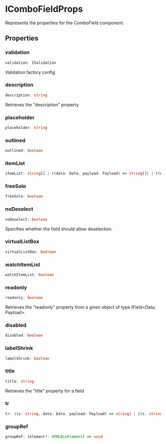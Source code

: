 # IComboFieldProps

Represents the properties for the ComboField component.

## Properties

### validation

```ts
validation: IValidation
```

Validation factory config

### description

```ts
description: string
```

Retrieves the "description" property

### placeholder

```ts
placeholder: string
```

### outlined

```ts
outlined: boolean
```

### itemList

```ts
itemList: string[] | ((data: Data, payload: Payload) => string[]) | ((data: Data, payload: Payload) => Promise<string[]>)
```

### freeSolo

```ts
freeSolo: boolean
```

### noDeselect

```ts
noDeselect: boolean
```

Specifies whether the field should allow deselection.

### virtualListBox

```ts
virtualListBox: boolean
```

### watchItemList

```ts
watchItemList: boolean
```

### readonly

```ts
readonly: boolean
```

Retrieves the "readonly" property from a given object of type IField&lt;Data, Payload&gt;.

### disabled

```ts
disabled: boolean
```

### labelShrink

```ts
labelShrink: boolean
```

### title

```ts
title: string
```

Retrieves the "title" property for a field

### tr

```ts
tr: ((s: string, data: Data, payload: Payload) => string) | ((s: string, data: Data, payload: Payload) => Promise<string>)
```

### groupRef

```ts
groupRef: (element?: HTMLDivElement) => void
```
